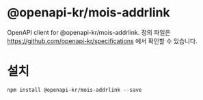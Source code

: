 # @openapi-kr/mois-addrlink
OpenAPI client for @openapi-kr/mois-addrlink.
정의 파일은 https://github.com/openapi-kr/specifications 에서 확인할 수 있습니다.

# 설치
```
npm install @openapi-kr/mois-addrlink --save
```
